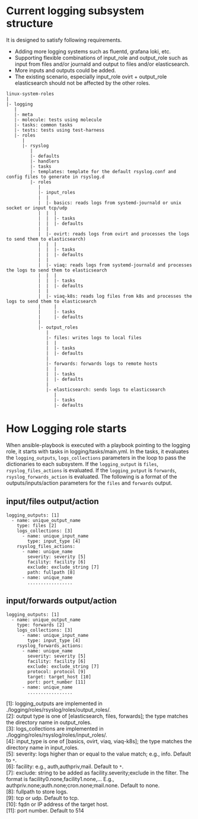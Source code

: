 # Current logging subsystem structure

It is designed to satisfy following requirements.

- Adding more logging systems such as fluentd, grafana loki, etc.
- Supporting flexible combinations of input_role and output_role such as input from files and/or journald and output to files and/or elasticsearch.
- More inputs and outputs could be added.
- The existing scenario, especially input_role ovirt + output_role elasticsearch should not be affected by the other roles.

```
linux-system-roles
|
|- logging
   |
   |- meta
   |- molecule: tests using molecule
   |- tasks: common tasks
   |- tests: tests using test-harness
   |- roles
      |
      |- rsyslog
         |
         |- defaults
         |- handlers
         |- tasks
         |- templates: template for the default rsyslog.conf and config files to generate in rsyslog.d
         |- roles
            |
            |- input_roles
            |  |
            |  |- basics: reads logs from systemd-journald or unix socket or input tcp/udp
            |  |  |
            |  |  |- tasks
            |  |  |- defaults
            |  |
            |  |- ovirt: reads logs from ovirt and processes the logs to send them to elasticsearch)
            |  |  |
            |  |  |- tasks
            |  |  |- defaults
            |  |
            |  |- viaq: reads logs from systemd-journald and processes the logs to send them to elasticsearch
            |  |  |
            |  |  |- tasks
            |  |  |- defaults
            |  |
            |  |- viaq-k8s: reads log files from k8s and processes the logs to send them to elasticsearch
            |     |
            |     |- tasks
            |     |- defaults
            |
            |- output_roles
               |
               |- files: writes logs to local files
               |  |
               |  |- tasks
               |  |- defaults
               |
               |- forwards: forwards logs to remote hosts
               |  |
               |  |- tasks
               |  |- defaults
               |
               |- elasticsearch: sends logs to elasticsearch
                  |
                  |- tasks
                  |- defaults
```

# How Logging role starts

When ansible-playbook is executed with a playbook pointing to the logging role,
it starts with tasks in logging/tasks/main.yml.
In the tasks, it evaluates the `logging_outputs`, `logs_collections` parameters in the loop
to pass the dictionaries to each subsystem.
If the `logging_output` is `files`, `rsyslog_files_actions` is evaluated.
If the `logging_putput` is `forwards`, `rsyslog_forwards_action` is evaluated.
The following is a format of the outputs/inputs/action parameters for the `files` and `forwards` output.

## input/files output/action
```
logging_outputs: [1]
  - name: unique_output_name
    type: files [2]
    logs_collections: [3]
      - name: unique_input_name
        type: input_type [4]
    rsyslog_files_actions:
      - name: unique_name
        severity: severity [5]
        facility: facility [6]
        exclude: exclude_string [7]
        path: fullpath [8]
      - name: unique_name
        .................
```

## input/forwards output/action
```
logging_outputs: [1]
  - name: unique_output_name
    type: forwards [2]
    logs_collections: [3]
      - name: unique_input_name
        type: input_type [4]
    rsyslog_forwards_actions:
      - name: unique_name
        severity: severity [5]
        facility: facility [6]
        exclude: exclude_string [7]
        protocol: protocol [9]
        target: target_host [10]
        port: port_number [11]
      - name: unique_name
        .................
```
[1]: logging_outputs are implemented in ./logging/roles/rsyslog/roles/output_roles/.<br>
[2]: output type is one of [elasticsearch, files, forwards]; the type matches the directory name in output_roles.<br>
[3]: logs_collections are implemented in ./logging/roles/rsyslog/roles/input_roles/.<br>
[4]: input_type is one of [basics, ovirt, viaq, viaq-k8s]; the type matches the directory name in input_roles.<br>
[5]: severity: logs higher than or equal to the value match; e.g., info.  Default to `*`.<br>
[6]: facility: e.g., auth,authpriv,mail. Default to `*`.<br>
[7]: exclude: string to be added as facility.severity;exclude in the filter. The format is facility0.none,facility1.none,...  E.g., authpriv.none;auth.none;cron.none;mail.none.  Default to none.<br>
[8]: fullpath to store logs.<br>
[9]: tcp or udp.  Default to tcp.<br>
[10]: fqdn or IP address of the target host.<br>
[11]: port number.  Default to 514<br>
